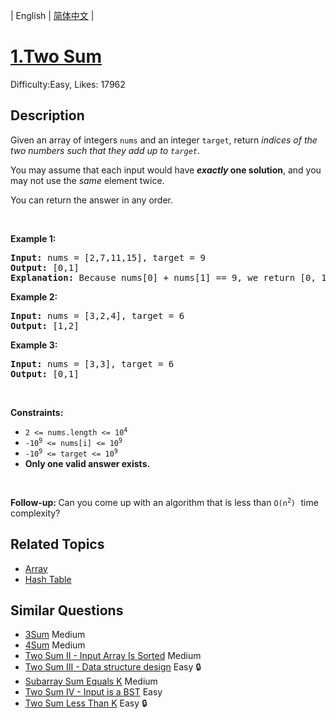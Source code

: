 
| English | [简体中文](README.md) |

# [1.Two Sum](https://leetcode.com/problems/two-sum/)
Difficulty:Easy, Likes: 17962

## Description

<p>Given an array of integers <code>nums</code>&nbsp;and an integer <code>target</code>, return <em>indices of the two numbers such that they add up to <code>target</code></em>.</p>

<p>You may assume that each input would have <strong><em>exactly</em> one solution</strong>, and you may not use the <em>same</em> element twice.</p>

<p>You can return the answer in any order.</p>

<p>&nbsp;</p>
<p><strong class="example">Example 1:</strong></p>

<pre>
<strong>Input:</strong> nums = [2,7,11,15], target = 9
<strong>Output:</strong> [0,1]
<strong>Explanation:</strong> Because nums[0] + nums[1] == 9, we return [0, 1].
</pre>

<p><strong class="example">Example 2:</strong></p>

<pre>
<strong>Input:</strong> nums = [3,2,4], target = 6
<strong>Output:</strong> [1,2]
</pre>

<p><strong class="example">Example 3:</strong></p>

<pre>
<strong>Input:</strong> nums = [3,3], target = 6
<strong>Output:</strong> [0,1]
</pre>

<p>&nbsp;</p>
<p><strong>Constraints:</strong></p>

<ul>
	<li><code>2 &lt;= nums.length &lt;= 10<sup>4</sup></code></li>
	<li><code>-10<sup>9</sup> &lt;= nums[i] &lt;= 10<sup>9</sup></code></li>
	<li><code>-10<sup>9</sup> &lt;= target &lt;= 10<sup>9</sup></code></li>
	<li><strong>Only one valid answer exists.</strong></li>
</ul>

<p>&nbsp;</p>
<strong>Follow-up:&nbsp;</strong>Can you come up with an algorithm that is less than <code>O(n<sup>2</sup>)</code><font face="monospace">&nbsp;</font>time complexity?

## Related Topics

- [Array](https://leetcode.com/tag/array/)
- [Hash Table](https://leetcode.com/tag/hash-table/)

## Similar Questions

- [3Sum](../3sum/README_EN.md) Medium 
- [4Sum](../4sum/README_EN.md) Medium 
- [Two Sum II - Input Array Is Sorted](../two-sum-ii-input-array-is-sorted/README_EN.md) Medium 
- [Two Sum III - Data structure design](../two-sum-iii-data-structure-design/README_EN.md) Easy 🔒
- [Subarray Sum Equals K](../subarray-sum-equals-k/README_EN.md) Medium 
- [Two Sum IV - Input is a BST](../two-sum-iv-input-is-a-bst/README_EN.md) Easy 
- [Two Sum Less Than K](../two-sum-less-than-k/README_EN.md) Easy 🔒
